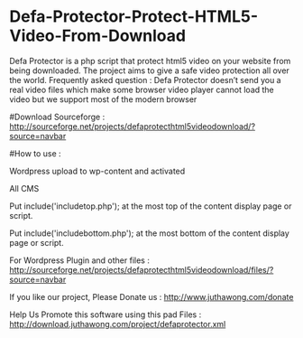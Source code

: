# Defa-Protector-Protect-HTML5-Video-From-Download
Defa Protector is a php script that protect html5 video on your website from being downloaded.  The project aims to give a safe video protection all over the world.  Frequently asked question :  Defa Protector doesn’t send you a real video files which make some browser video player cannot load the video but we support most of the modern browser

#Download
Sourceforge : 
http://sourceforge.net/projects/defaprotecthtml5videodownload/?source=navbar

#How to use :

Wordpress upload to wp-content and activated

All CMS

Put include('includetop.php'); at the most top of the content display page or script.

Put include('includebottom.php'); at the most bottom of the content display page or script.

For Wordpress Plugin and other files : http://sourceforge.net/projects/defaprotecthtml5videodownload/files/?source=navbar

If you like our project, Please Donate us : http://www.juthawong.com/donate 

Help Us Promote this software using this pad Files  : http://download.juthawong.com/project/defaprotector.xml
